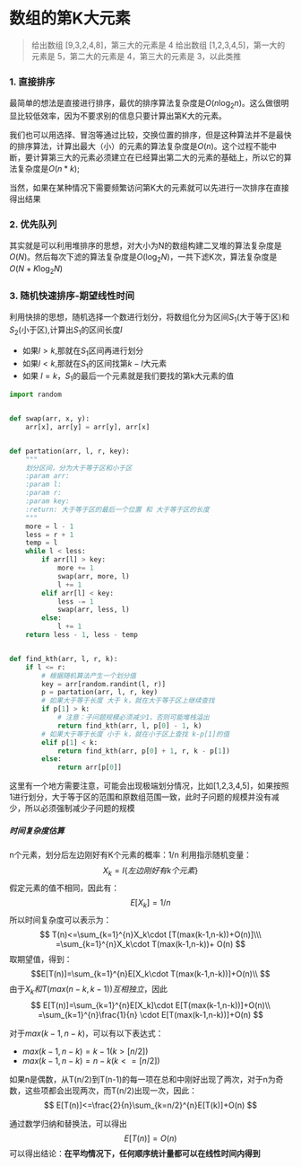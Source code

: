 # 数组的第K大元素
>给出数组 [9,3,2,4,8]，第三大的元素是 4 给出数组 [1,2,3,4,5]，第一大的元素是 5，第二大的元素是 4，第三大的元素是 3，以此类推

### 1. 直接排序
最简单的想法是直接进行排序，最优的排序算法复杂度是$O(n\log_2n)$。这么做很明显比较低效率，因为不要求别的信息只要计算出第K大的元素。

我们也可以用选择、冒泡等通过比较，交换位置的排序，但是这种算法并不是最快的排序算法，计算出最大（小）的元素的算法复杂度是$O(n)$。这个过程不能中断，要计算第三大的元素必须建立在已经算出第二大的元素的基础上，所以它的算法复杂度是$O(n*k)$;

当然，如果在某种情况下需要频繁访问第K大的元素就可以先进行一次排序在直接得出结果

### 2. 优先队列
其实就是可以利用堆排序的思想，对大小为N的数组构建二叉堆的算法复杂度是$O(N)$。然后每次下滤的算法复杂度是$O(\log_2 N)$，一共下滤K次，算法复杂度是$O(N+K\log_2 N)$

### 3. 随机快速排序-期望线性时间
利用快排的思想，随机选择一个数进行划分，将数组化分为区间$S_1$(大于等于区)和$S_2$(小于区),计算出$S_1$的区间长度$l$

* 如果$l > k$,那就在$S_1$区间再进行划分
* 如果$l < k$,那就在$S_1$的区间找第$k-l$大元素
* 如果 $l = k$，$S_1$的最后一个元素就是我们要找的第k大元素的值

```python
import random


def swap(arr, x, y):
    arr[x], arr[y] = arr[y], arr[x]


def partation(arr, l, r, key):
    """
    划分区间，分为大于等于区和小于区
    :param arr: 
    :param l: 
    :param r: 
    :param key: 
    :return: 大于等于区的最后一个位置 和 大于等于区的长度
    """
    more = l - 1
    less = r + 1
    temp = l
    while l < less:
        if arr[l] > key:
            more += 1
            swap(arr, more, l)
            l += 1
        elif arr[l] < key:
            less -= 1
            swap(arr, less, l)
        else:
            l += 1
    return less - 1, less - temp


def find_kth(arr, l, r, k):
    if l <= r:
        # 根据随机算法产生一个划分值
        key = arr[random.randint(l, r)]
        p = partation(arr, l, r, key)
        # 如果大于等于长度 大于 k，就在大于等于区上继续查找
        if p[1] > k:
            # 注意：子问题规模必须减少1，否则可能堆栈溢出
            return find_kth(arr, l, p[0] - 1, k)
        # 如果大于等于长度 小于 k，就在小于区上查找 k-p[1]的值
        elif p[1] < k:
            return find_kth(arr, p[0] + 1, r, k - p[1])
        else:
            return arr[p[0]]
```
这里有一个地方需要注意，可能会出现极端划分情况，比如[1,2,3,4,5]，如果按照1进行划分，大于等于区的范围和原数组范围一致，此时子问题的规模并没有减少，所以必须强制减少子问题的规模

##### 时间复杂度估算
n个元素，划分后左边刚好有K个元素的概率：1/n
利用指示随机变量：
$$X_k=I\left \{左边刚好有k个元素\right \}$$
假定元素的值不相同，因此有：
$$E[X_k]=1/n$$
所以时间复杂度可以表示为：
$$
T(n)<=\sum_{k=1}^{n}X_k\cdot [T(max(k-1,n-k))+O(n)]\\\
=\sum_{k=1}^{n}X_k\cdot T(max(k-1,n-k))+ O(n)
$$
取期望值，得到：
$$E[T(n)]=\sum_{k=1}^{n}E[X_k\cdot T(max(k-1,n-k))]+O(n)\\
$$
由于$X_k和T(max(n-k,k-1))互相独立$，因此
$$
E[T(n)]=\sum_{k=1}^{n}E[X_k]\cdot E[T(max(k-1,n-k))]+O(n)\\
=\sum_{k=1}^{n}\frac{1}{n} \cdot E[T(max(k-1,n-k))]+O(n)
$$

对于$max(k-1,n-k)$，可以有以下表达式：

* $max(k-1,n-k)=k-1    (k>[n/2])$
* $max(k-1,n-k)=n-k    (k<=[n/2])$

如果n是偶数，从T(n/2)到T(n-1)的每一项在总和中刚好出现了两次，对于n为奇数，这些项都会出现两次，而T(n/2)出现一次，因此：
$$
E[T(n)]<=\frac{2}{n}\sum_{k=n/2}^{n}E[T(k)]+O(n)
$$

通过数学归纳和替换法，可以得出
$$E[T(n)]=O(n)$$
可以得出结论：**在平均情况下，任何顺序统计量都可以在线性时间内得到**














